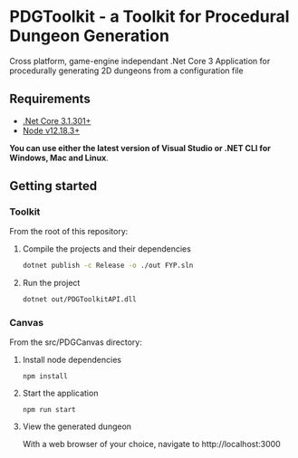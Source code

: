 # PDGToolkit - a Toolkit for Procedural Dungeon Generation

Cross platform, game-engine independant .Net Core 3 Application for procedurally generating 2D dungeons from a configuration file

## Requirements
- [.Net Core 3.1.301+](https://dotnet.microsoft.com/download)
- [Node v12.18.3+](https://nodejs.org/en/)
  
**You can use either the latest version of Visual Studio or .NET CLI for Windows, Mac and Linux**.


## Getting started

### Toolkit

From the root of this repository:

1. Compile the projects and their dependencies
   ```sh
   dotnet publish -c Release -o ./out FYP.sln 
   ```
   
2. Run the project
   ```sh
   dotnet out/PDGToolkitAPI.dll
   ```

### Canvas

From the src/PDGCanvas directory:

1. Install node dependencies

   ```node
   npm install
   ```

2. Start the application

   ```node
   npm run start
   ```

3. View the generated dungeon
   
   With a web browser of your choice, navigate to http://localhost:3000

